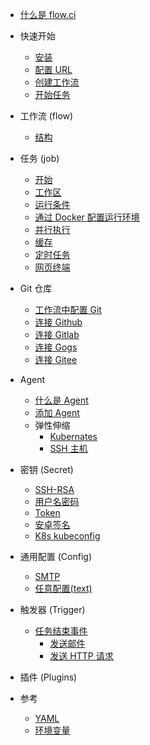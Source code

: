 * [什么是 flow.ci](cn/)

* 快速开始
  * [安装](cn/start/index.md#安装)
  * [配置 URL](cn/start/index.md#配置服务器URL)
  * [创建工作流](cn/start/index.md#创建工作流)
  * [开始任务](cn/start/index.md#开始任务)

* 工作流 (flow)
  * [结构](cn/flow/structure.md)

* 任务 (job)
  * [开始](cn/job/start.md)
  * [工作区](cn/job/workspace.md)
  * [运行条件](cn/job/condition.md)
  * [通过 Docker 配置运行环境](cn/job/docker.md)
  * [并行执行](cn/job/parallel.md)
  * [缓存](cn/job/cache.md)
  * [定时任务](cn/job/schedule.md)
  * [网页终端](cn/job/web_terminal.md)

* Git 仓库
  * [工作流中配置 Git](cn/git/index.md)
  * [连接 Github](cn/git/github.md)
  * [连接 Gitlab](cn/git/gitlab.md)
  * [连接 Gogs](cn/git/gogs.md)
  * [连接 Gitee](cn/git/gitee.md)

* Agent
  * [什么是 Agent](cn/agents/index.md)
  * [添加 Agent](cn/agents/manual.md)
  * 弹性伸缩
    * [Kubernates](cn/agents/k8s_host.md)
    * [SSH 主机](cn/agents/ssh_host.md)

* 密钥 (Secret)
  * [SSH-RSA](cn/secret/ssh-rsa.md)
  * [用户名密码](cn/secret/auth.md)
  * [Token](cn/secret/token.md)
  * [安卓签名](cn/secret/android_sign.md)
  * [K8s kubeconfig](cn/secret/kubeconfig.md)


* 通用配置 (Config)
  * [SMTP](cn/config/smtp.md)
  * [任意配置(text)](cn/config/freetext.md)

* 触发器 (Trigger)
  * [任务结束事件](cn/trigger/on_job_finish.md)
    - [发送邮件](cn/trigger/on_job_finish.md#发送邮件)
    - [发送 HTTP 请求](cn/trigger/on_job_finish.md#发送-http-请求)

* 插件 (Plugins)

* 参考
  * [YAML](cn/yml/reference_v1.md)
  * [环境变量](cn/agents/vars.md)